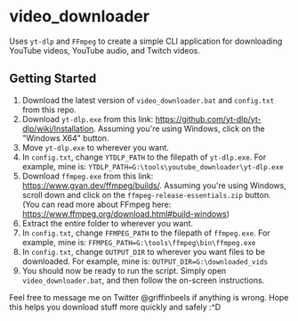 # video_downloader
Uses `yt-dlp` and `FFmpeg` to create a simple CLI application for downloading YouTube videos, YouTube audio, and Twitch videos.

## Getting Started

1. Download the latest version of `video_downloader.bat` and `config.txt` from this repo.
2. Download `yt-dlp.exe` from this link: https://github.com/yt-dlp/yt-dlp/wiki/Installation. Assuming you're using Windows, click on the "Windows X64" button. 
4. Move `yt-dlp.exe` to wherever you want.
5. In `config.txt`, change `YTDLP_PATH` to the filepath of `yt-dlp.exe`. For example, mine is: `YTDLP_PATH=G:\tools\youtube_downloader\yt-dlp.exe`
6. Download `ffmpeg.exe` from this link: https://www.gyan.dev/ffmpeg/builds/. Assuming you're using Windows, scroll down and click on the `ffmpeg-release-essentials.zip` button. (You can read more about FFmpeg here: https://www.ffmpeg.org/download.html#build-windows)
7. Extract the entire folder to wherever you want.
8. In `config.txt`, change `FFMPEG_PATH` to the filepath of `ffmpeg.exe`. For example, mine is: `FFMPEG_PATH=G:\tools\ffmpeg\bin\ffmpeg.exe`
9. In `config.txt`, change `OUTPUT_DIR` to wherever you want files to be downloaded. For example, mine is: `OUTPUT_DIR=G:\downloaded_vids`
10. You should now be ready to run the script. Simply open `video_downloader.bat`, and then follow the on-screen instructions.

Feel free to message me on Twitter @griffinbeels if anything is wrong. Hope this helps you download stuff more quickly and safely :^D
